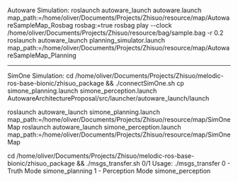 
Autoware Simulation:
  roslaunch autoware_launch autoware.launch map_path:=/home/oliver/Documents/Projects/Zhisuo/resource/map/AutowareSampleMap_Rosbag rosbag:=true
  rosbag play --clock /home/oliver/Documents/Projects/Zhisuo/resource/bag/sample.bag -r 0.2
  roslaunch autoware_launch planning_simulator.launch map_path:=/home/oliver/Documents/Projects/Zhisuo/resource/map/AutowareSampleMap_Planning

**********************************************************************************************************************************************

SimOne Simulation:
  cd /home/oliver/Documents/Projects/Zhisuo/melodic-ros-base-bionic/zhisuo_package && ./connectSimOne.sh
  cp simone_planning.launch simone_perception.launch AutowareArchitectureProposal/src/launcher/autoware_launch/launch

  roslaunch autoware_launch simone_planning.launch map_path:=/home/oliver/Documents/Projects/Zhisuo/resource/map/SimOneMap
  roslaunch autoware_launch simone_perception.launch map_path:=/home/oliver/Documents/Projects/Zhisuo/resource/map/SimOneMap

  cd /home/oliver/Documents/Projects/Zhisuo/melodic-ros-base-bionic/zhisuo_package && ./msgs_transfer.sh 0/1
  Usage:  ./msgs_transfer
		0 - Truth Mode 		simone_planning
		1 - Perception Mode	simone_perception
